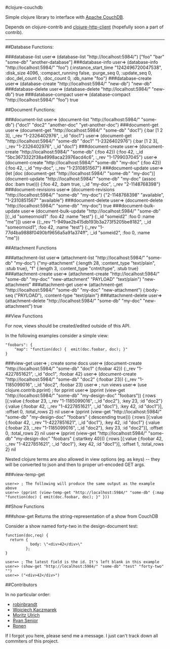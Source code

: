 #clojure-couchdb

Simple clojure library to interface with [Apache CouchDB](http://couchdb.apache.org/).

Depends on clojure-contrib and [clojure-http-client](http://github.com/technomancy/clojure-http-client/) (hopefully soon a part of contrib).

---

##Database Functions:

###database-list
    user=> (database-list "http://localhost:5984/")
    ["foo" "bar" "some-db" "another-database"]
###database-info
    user=> (database-info "http://localhost:5984/" "foo")
    {:instance_start_time "1242496720047538", :disk_size 4096, :compact_running false, :purge_seq 0, :update_seq 0, :doc_del_count 0, :doc_count 0, :db_name "foo"}
###database-create
    user=> (database-create "http://localhost:5984/" "new-db")
    "new-db"
###database-delete
    user=> (database-delete "http://localhost:5984/" "new-db")
    true
###database-compact
    user=> (database-compact "http://localhost:5984/" "foo")
    true

##Document Functions:

###document-list
    user=> (document-list "http://localhost:5984/" "some-db")
    ("doc1" "doc2" "another-doc" "yet-another-doc")
###document-get
    user=> (document-get "http://localhost:5984/" "some-db" "doc1")
    {:bar [1 2 3], :_rev "1-2326402976", :_id "doc1"}
    user=> (document-get "http://localhost:5984/" "some-db" "doc1" "1-2326402976")
    {:bar [1 2 3], :_rev "1-2326402976", :_id "doc1"}
###document-create
    user=> (document-create "http://localhost:5984/" "some-db" {:foo 42})
    {:foo 42, :_id "5bc3673322f38a4998aca23976acd4c6", :_rev "1-1799037045"}
    user=> (document-create "http://localhost:5984/" "some-db"  "my-doc" {:foo 42})
    {:foo 42, :_id "my-doc", :_rev "1-2310851567"}
###document-update
    user=> (let [doc (document-get "http://localhost:5984/" "some-db" "my-doc")]
             (document-update "http://localhost:5984/" "some-db" "my-doc" (assoc doc :bam true)))
    {:foo 42, :bam true, :_id "my-doc", :_rev "2-1148768398"}
###document-revisions
    user=> (document-revisions "http://localhost:5984/" "some-db" "my-doc")
    {"2-1148768398" "available", "1-2310851567" "available"}
###document-delete
    user=> (document-delete "http://localhost:5984/" "some-db" "my-doc")
    true
###document-bulk-update
    user=> (document-bulk-update "http://localhost:5984/" "some-db" [{:_id "someornoid1" :foo 42 :name "test"} {:_id "someid2" :foo 0 :name "me"}])
    user=> ({:_rev "1-949ae2b415db193b3a273f5205be8182", :_id "someornoid1", :foo 42, :name "test"} {:_rev "1-77d4ba9888f0490bf9656a5a91a374ff", :_id "someid2", :foo 0, :name "me"})

##Attachment Functions

###attachment-list
    user=> (attachment-list "http://localhost:5984/" "some-db" "my-doc")
    {"my-attachment" {:length 28, :content_type "text/plain", :stub true}, "f" {:length 3, :content_type "cntnt/type", :stub true}
###attachment-create
    user=> (attachment-create "http://localhost:5984/" "some-db" "my-doc" "new-attachment" "PAYLOAD" "text/plain")
    "new-attachment"
###attachment-get
    user=> (attachment-get "http://localhost:5984/" "some-db" "my-doc" "new-attachment")
    {:body-seq ("PAYLOAD"), :content-type "text/plain"}
###attachment-delete
    user=> (attachment-delete "http://localhost:5984/" "some-db" "my-doc" "new-attachment")
    true

##View Functions

For now, views should be created/edited outside of this API.

In the following examples consider a simple view:

    "foobars": {
        "map": "function(doc) {  emit(doc.foobar, doc); }"
    }

###view-get
    user=> ; create some docs
    user=> (document-create "http://localhost:5984/" "some-db" "doc1" {:foobar 42})
    {:_rev "1-4227851621", :_id "doc1", :foobar 42}
    user=> (document-create "http://localhost:5984/" "some-db" "doc2" {:foobar 23})
    {:_rev "1-1185099016", :_id "doc2", :foobar 23}
    user=> ; run views
	user=> (use clojure.contrib.pprint) ; for pprint
    user=> (pprint (view-get "http://localhost:5984/" "some-db" "my-design-doc" "foobars"))
    {:rows
     [{:value {:foobar 23, :_rev "1-1185099016", :_id "doc2"},
       :key 23,
       :id "doc2"}
      {:value {:foobar 42, :_rev "1-4227851621", :_id "doc1"},
       :key 42,
       :id "doc1"}],
     :offset 0,
     :total_rows 2}
    nil
    user=> (pprint (view-get "http://localhost:5984/" "some-db" "my-design-doc" "foobars" {:descending true}))
    {:rows
     [{:value {:foobar 42, :_rev "1-4227851621", :_id "doc1"},
       :key 42,
       :id "doc1"}
      {:value {:foobar 23, :_rev "1-1185099016", :_id "doc2"},
       :key 23,
       :id "doc2"}],
     :offset 0,
     :total_rows 2}
    nil
    user=> (pprint (view-get "http://localhost:5984/" "some-db" "my-design-doc" "foobars" {:startkey 40}))
    {:rows
     [{:value {:foobar 42, :_rev "1-4227851621", :_id "doc1"},
       :key 42,
       :id "doc1"}],
     :offset 1,
     :total_rows 2}
    nil

Nested clojure terms are also allowed in view options (eg. as keys) -- they will be converted to json and then to proper url-encoded GET args.

###view-temp-get 

    user=> ; The following will produce the same output as the example above
    user=> (pprint (view-temp-get "http://localhost:5984/" "some-db" {:map "function(doc) { emit(doc.foobar, doc); }" }))

##Show Functions

###show-get
Returns the string-representation of a show from CouchDB

Consider a show named forty-two in the design-document test:
    
    function(doc,req) { 
      return { 
               body: \"<div>42</div>\" 
             }; 
    }

    user=> ; The latest field is the id. It's left blank in this example
    user=> (show-get "http://localhost:5984/" "some-db" "test" "forty-two" "")
    user=> ("<div>42</div>")

##Contributors

In no particular order:

* [robinbrandt](http://github.com/robinbrandt/)
* [Wojciech Kaczmarek](http://github.com/kunley)
* [Moritz Ulrich](http://github.com/the-kenny/)
* [Ryan Senior](http://github.com/senior)
* [Ronen](http://github.com/narkisr)

If I forgot you here, please send me a message. I just can't track down all commiters of this project.
